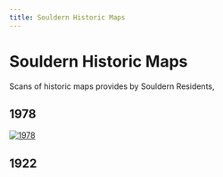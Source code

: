 ```yaml
---
title: Souldern Historic Maps
---
```


# Souldern Historic Maps

Scans of historic maps provides by Souldern Residents,

## 1978

<a href="https://drive.google.com/file/d/1xqaIbE6in1m73S-qhtXrhAK99ZFdleiS/view?usp=sharing">
<img alt="1978" src="https://drive.google.com/file/d/14yDO0uYnBMlTbBLX-L_fhgO6z33amh5l/view?usp=sharing">
</a>

## 1922
